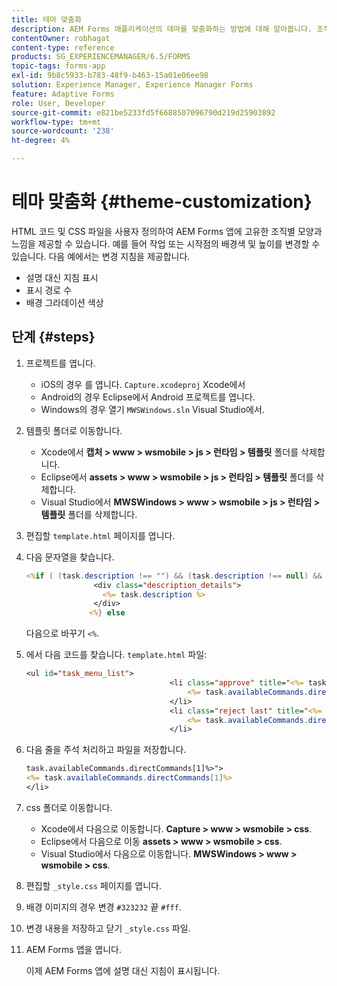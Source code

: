 ```yaml
---
title: 테마 맞춤화
description: AEM Forms 애플리케이션의 테마를 맞춤화하는 방법에 대해 알아봅니다. 조직별 모양과 느낌을 제공하도록 HTML 코드 및 CSS 파일을 사용자 지정할 수 있습니다.
contentOwner: robhagat
content-type: reference
products: SG_EXPERIENCEMANAGER/6.5/FORMS
topic-tags: forms-app
exl-id: 9b8c5933-b783-48f9-b463-15a01e06ee98
solution: Experience Manager, Experience Manager Forms
feature: Adaptive Forms
role: User, Developer
source-git-commit: e821be5233fd5f6688507096790d219d25903892
workflow-type: tm+mt
source-wordcount: '238'
ht-degree: 4%

---
```


# 테마 맞춤화 {#theme-customization}

HTML 코드 및 CSS 파일을 사용자 정의하여 AEM Forms 앱에 고유한 조직별 모양과 느낌을 제공할 수 있습니다. 예를 들어 작업 또는 시작점의 배경색 및 높이를 변경할 수 있습니다. 다음 예에서는 변경 지침을 제공합니다.

* 설명 대신 지침 표시
* 표시 경로 수
* 배경 그라데이션 색상

## 단계 {#steps}

1. 프로젝트를 엽니다.

   * iOS의 경우 를 엽니다. `Capture.xcodeproj` Xcode에서
   * Android의 경우 Eclipse에서 Android 프로젝트를 엽니다.
   * Windows의 경우 열기 `MWSWindows.sln` Visual Studio에서.

1. 템플릿 폴더로 이동합니다.

   * Xcode에서 **캡처 > www > wsmobile > js > 런타임 > 템플릿** 폴더를 삭제합니다.
   * Eclipse에서 **assets > www > wsmobile > js > 런타임 > 템플릿** 폴더를 삭제합니다.
   * Visual Studio에서 **MWSWindows > www > wsmobile > js > 런타임 > 템플릿** 폴더를 삭제합니다.

1. 편집할 `template.html` 페이지를 엽니다.
1. 다음 문자열을 찾습니다.

   ```jsp
   <%if ( (task.description !== "") && (task.description !== null) && (typeof task.description !== null) && (typeof task.description !== 'undefined') ) {%>
                  <div class="description_details">
                    <%= task.description %>
                  </div>
                 <%} else
   ```

   다음으로 바꾸기 `<%`.

1. 에서 다음 코드를 찾습니다. `template.html` 파일:

   ```jsp
   <ul id="task_menu_list">
                                   <li class="approve" title="<%= task.availableCommands.directCommands[0]%>" data-routename="<%= task.availableCommands.directCommands[0]%>">
                                       <%= task.availableCommands.directCommands[0]%>
                                   </li>
                                   <li class="reject last" title="<%= task.availableCommands.directCommands[1]%>" data-routename="<%= task.availableCommands.directCommands[1]%>">
                                       <%= task.availableCommands.directCommands[1]%>
                                   </li>
   ```

1. 다음 줄을 주석 처리하고 파일을 저장합니다.

   ```jsp
   task.availableCommands.directCommands[1]%>">
   <%= task.availableCommands.directCommands[1]%>
   </li>
   ```

1. css 폴더로 이동합니다.

   * Xcode에서 다음으로 이동합니다. **Capture > www > wsmobile > css**.
   * Eclipse에서 다음으로 이동 **assets > www > wsmobile > css**.
   * Visual Studio에서 다음으로 이동합니다. **MWSWindows > www > wsmobile > css**.

1. 편집할 `_style.css` 페이지를 엽니다.
1. 배경 이미지의 경우 변경 `#323232` 끝 `#fff`.
1. 변경 내용을 저장하고 닫기 `_style.css` 파일.
1. AEM Forms 앱을 엽니다.

   이제 AEM Forms 앱에 설명 대신 지침이 표시됩니다.
